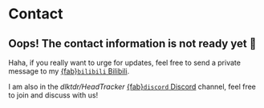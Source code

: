 # Contact
## Oops! The contact information is not ready yet 🤪

Haha, if you really want to urge for updates, feel free to send a private message to my [{fab}`bilibili` Bilibili](https://space.bilibili.com/162267190).

I am also in the *dlktdr/HeadTracker* [{fab}`discord` Discord](https://discord.com/invite/ux5hEaNSPQ) channel, feel free to join and discuss with us!